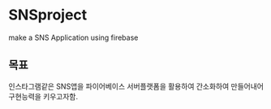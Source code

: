 # SNSproject
make a SNS Application using firebase
<h2>목표</h2>
인스타그램같은 SNS앱을 파이어베이스 서버플랫폼을 활용하여 간소화하여 만들어내어 구현능력을 키우고자함.

